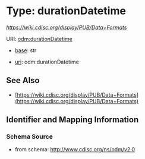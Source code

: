 # Type: durationDatetime




_https://wiki.cdisc.org/display/PUB/Data+Formats_



URI: [odm:durationDatetime](http://www.cdisc.org/ns/odm/v2.0/durationDatetime)

* [base](https://w3id.org/linkml/base): str

* [uri](https://w3id.org/linkml/uri): odm:durationDatetime









## See Also

* [https://wiki.cdisc.org/display/PUB/Data+Formats](https://wiki.cdisc.org/display/PUB/Data+Formats)

## Identifier and Mapping Information







### Schema Source


* from schema: http://www.cdisc.org/ns/odm/v2.0



